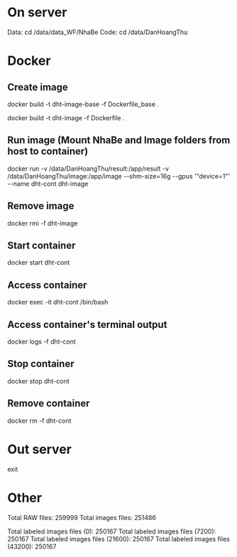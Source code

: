 # On server
Data: cd /data/data_WF/NhaBe
Code: cd /data/DanHoangThu

# Docker
## Create image
docker build -t dht-image-base -f Dockerfile_base .

docker build -t dht-image -f Dockerfile .
## Run image (Mount NhaBe and Image folders from host to container)
docker run -v /data/DanHoangThu/result:/app/result -v /data/DanHoangThu/image:/app/image --shm-size=16g --gpus '"device=1"' --name dht-cont dht-image
## Remove image
docker rmi -f dht-image

## Start container
docker start dht-cont
## Access container
docker exec -it dht-cont /bin/bash
## Access container's terminal output
docker logs -f dht-cont
## Stop container
docker stop dht-cont
## Remove container
docker rm -f dht-cont

# Out server
exit

# Other
Total RAW files: 259999
Total images files: 251486

Total labeled images files (0):     250167
Total labeled images files (7200):  250167
Total labeled images files (21600): 250167
Total labeled images files (43200): 250167